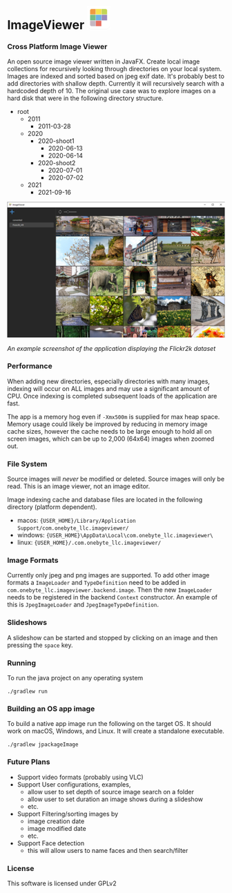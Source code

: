 # ImageViewer <img src="src/main/resources/image/branding/app-icon.png" alt="drawing" width="54"/>

### Cross Platform Image Viewer

An open source image viewer written in JavaFX. Create local image collections
for recursively looking through directories on your local system.
Images are indexed and sorted based on jpeg exif date. It's probably best
to add directories with shallow depth. Currently it will recursively search
with a hardcoded depth of 10. The original use case was to explore images on
a hard disk that were in the following directory structure.

- root
    - 2011
        - 2011-03-28
    - 2020
        - 2020-shoot1
            - 2020-06-13
            - 2020-06-14
        - 2020-shoot2
            - 2020-07-01
            - 2020-07-02
    - 2021
        - 2021-09-16

<img src="example_screenshot.jpg" alt="drawing" width="800"/>
<p>
    <em>An example screenshot of the application displaying the Flickr2k dataset</em>
</p>

### Performance

When adding new directories, especially directories with many images, indexing will occur on ALL images and may use a
significant amount of CPU. Once indexing is completed subsequent
loads of the application are fast.

The app is a memory hog even if `-Xmx500m` is supplied for
max heap space. Memory usage could likely be improved by reducing
in memory image cache sizes, however the cache needs to be
large enough to hold all on screen images, which can be up to
2,000 (64x64) images when zoomed out.

### File System

Source images will _never_ be modified or deleted. Source images
will only be read. This is an image viewer, not an image editor.

Image indexing cache and database files are located in the
following directory (platform dependent).

- macos:   `{USER_HOME}/Library/Application Support/com.onebyte_llc.imageviewer/`
- windows: `{USER_HOME}\AppData\Local\com.onebyte_llc.imageviewer\`
- linux:   `{USER_HOME}/.com.onebyte_llc.imageviewer/`

### Image Formats

Currently only jpeg and png images are supported. To add other image
formats a `ImageLoader` and `TypeDefinition` need
to be added in `com.onebyte_llc.imageviewer.backend.image`.
Then the new `ImageLoader`  needs to be registered in the
backend `Context` constructor. An example of this is
`JpegImageLoader` and `JpegImageTypeDefinition`.

### Slideshows

A slideshow can be started and stopped by clicking on an image
and then pressing the `space` key.

### Running

To run the java project on any operating system

```
./gradlew run
```

### Building an OS app image

To build a native app image run the following on the target OS.
It should work on macOS, Windows, and Linux. It will create
a standalone executable.

```
./gradlew jpackageImage
```

### Future Plans

- Support video formats (probably using VLC)
- Support User configurations, examples,
    - allow user to set depth of source image search on a folder
    - allow user to set duration an image shows during a slideshow
    - etc.
- Support Filtering/sorting images by
    - image creation date
    - image modified date
    - etc.
- Support Face detection
    - this will allow users to name faces and then search/filter

### License

This software is licensed under GPLv2